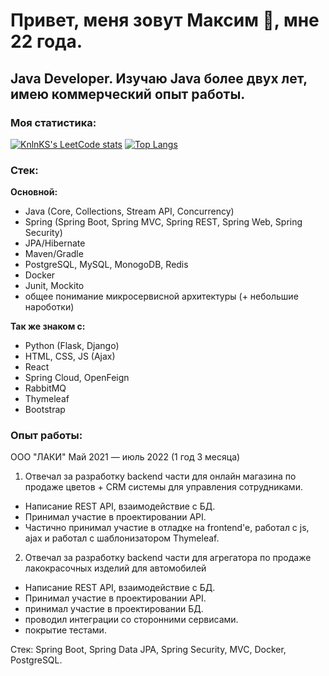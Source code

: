 # Привет, меня зовут Максим 👋, мне 22 года. 

## **Java Developer.** Изучаю Java более двух лет, имею коммерческий опыт работы.

### Моя статистика:
[![KnlnKS's LeetCode stats](https://leetcode-stats-six.vercel.app/?username=sovadeveloper)](https://github.com/KnlnKS/leetcode-stats)                                   [![Top Langs](https://github-readme-stats.vercel.app/api/top-langs/?username=sovadeveloper&layout=compact)](https://github.com/anuraghazra/github-readme-stats)

### Стек: 


**Основной:**
- Java (Core, Collections, Stream API, Concurrency)
- Spring (Spring Boot, Spring MVC, Spring REST, Spring Web, Spring Security)
- JPA/Hibernate
- Maven/Gradle
- PostgreSQL, MySQL, MonogoDB, Redis
- Docker
- Junit, Mockito
- общее понимание микросервисной архитектуры (+ небольшие нароботки)


**Так же знаком с:**
- Python (Flask, Django)
- HTML, CSS, JS (Ajax)
- React
- Spring Cloud, OpenFeign
- RabbitMQ
- Thymeleaf
- Bootstrap


### Опыт работы:

ООО "ЛАКИ" Май 2021 — июль 2022 (1 год 3 месяца)

1) Отвечал за разработку backend части для онлайн магазина по продаже цветов + CRM системы для управления сотрудниками.

- Написание REST API, взаимодействие с БД.
- Принимал участие в проектировании API.
- Частично принимал участие в отладке на frontend'e, работал с js, ajax и работал с шаблонизатором Thymeleaf.

2) Отвечал за разработку backend части для агрегатора по продаже лакокрасочных изделий для автомобилей

- Написание REST API, взаимодействие с БД.
- Принимал участие в проектировании API.
- принимал участие в проектировании БД.
- проводил интеграции со сторонними сервисами.
- покрытие тестами.

Стек: Spring Boot, Spring Data JPA, Spring Security, MVC, Docker, PostgreSQL.




